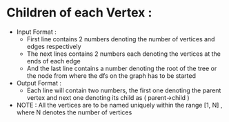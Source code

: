 # Children of each Vertex :
- Input Format :
   - First line contains 2 numbers denoting the number of vertices and edges respectively
   - The next lines contains 2 numbers each denoting the vertices at the ends of each edge
   - And the last line contains a number denoting the root of the tree or the node from where the dfs on the graph has to be started
- Output Format :
   - Each line will contain two numbers, the first one denoting the parent vertex and next one denoting its child as ( parent->child )
- NOTE : All the vertices are to be named uniquely within the range [1, N] , where N denotes the number of vertices
